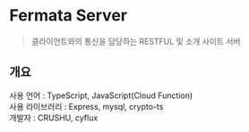 Fermata Server
=========
> 클라이언트와의 통신을 담당하는 RESTFUL 및 소개 사이트 서버

개요
---------
사용 언어 : TypeScript, JavaScript(Cloud Function)   
사용 라이브러리 : Express, mysql, crypto-ts   
개발자 : CRUSHU, cyflux